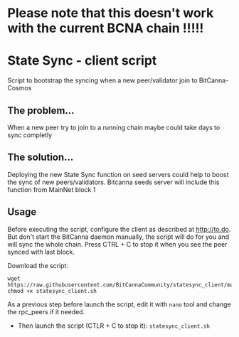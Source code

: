 # Please note that this doesn't work with the current BCNA chain !!!!!

# State Sync - client script
Script to bootstrap the syncing when a new peer/validator join to BitCanna-Cosmos

## The problem...
When a new peer try to join to a running chain maybe could take days to sync completly

## The solution...
Deploying the new State Sync function on seed servers could help to boost the sync of new peers/validators.
Bitcanna seeds server will include this function from MainNet block 1

## Usage
Before executing the script, configure the client as described at http://to.do. But don't start the BitCanna daemon manually, the script will do for you and will sync the whole chain. Press CTRL + C to stop it when you see the peer synced with last block.


Download the script:

```
wget https://raw.githubusercontent.com/BitCannaCommunity/statesync_client/main/statesync_client.sh
chmod +x statesync_client.sh
```

As a previous step before launch the script, edit it with `nano` tool and change the rpc_peers if it needed. 
* Then launch the script (CTLR + C to stop it):
`statesync_client.sh`


